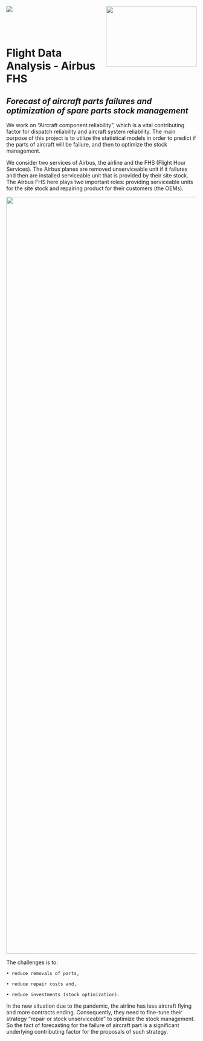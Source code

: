 <img align="left" src="http://www.math.univ-toulouse.fr/~besse/Wikistat/Images/Logo_INSAvilletoulouse-RVB.png"> <img align="right" width="240" height="160" src="https://github.com/nghitruyen/Flight_Data_Analysis/blob/main/images/logo-AirbusFHS.png">
<br />
<br />
<br />
<br />

# Flight Data Analysis - Airbus FHS

## *Forecast of aircraft parts failures and optimization of spare parts stock management*

We work on “Aircraft component reliability”, which is a vital contributing factor for dispatch reliability and aircraft system reliability. The main purpose of this project is to utilize the statistical models in order to predict if the parts of aircraft will be failure, and then to optimize the stock management.

We consider two services of Airbus, the airline and the FHS (Flight Hour Services). The Airbus planes are removed unserviceable unit if it failures and then are installed serviceable unit that is provided by their site stock. The Airbus FHS here plays two important roles: providing serviceable units for the site stock and repairing product for their customers (the OEMs).

<p align="center">
  <img src="https://github.com/nghitruyen/Flight_Data_Analysis/blob/main/images/AirbusFHS_activities.png" width="2000" />
</p>

The challenges is to:

    • reduce removals of parts,
    
    • reduce repair costs and,
    
    • reduce investments (stock optimization).
    
In the new situation due to the pandemic, the airline has less aircraft flying and more contracts ending. Consequently, they need to fine-tune their strategy “repair or stock unserviceable” to optimize the stock management. So the fact of forecasting for the failure of aircraft part is a significant underlying contributing factor for the proposals of such strategy. 
